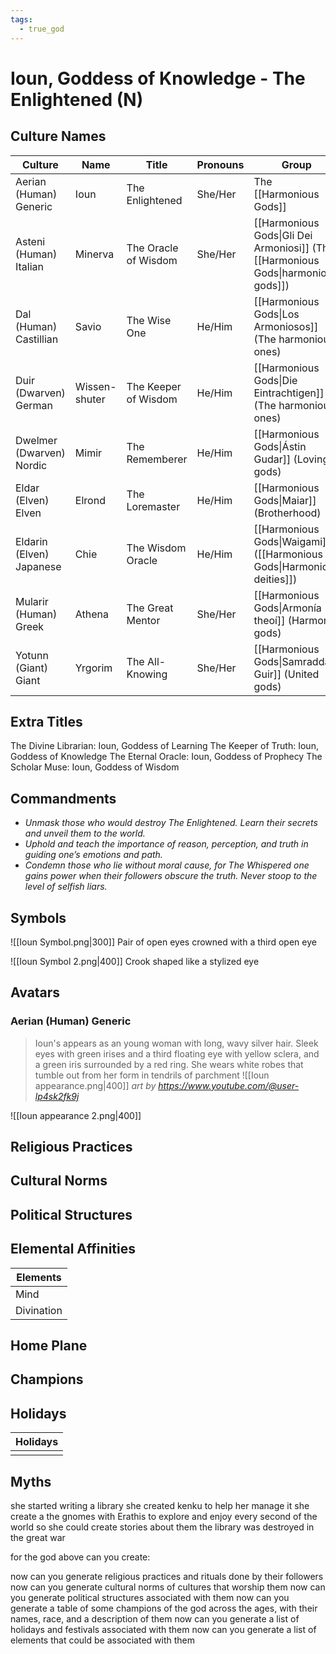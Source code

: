 ```yaml
---
tags:
  - true_god
---
```

# Ioun, Goddess of Knowledge - The Enlightened (N)

## Culture Names

| Culture                  | Name          | Title                | Pronouns | Group                                                                             |
| ------------------------ | ------------- | -------------------- | -------- | --------------------------------------------------------------------------------- |
| Aerian (Human) Generic   | Ioun          | The Enlightened      | She/Her  | The [[Harmonious Gods]]                                                           |
| Asteni (Human) Italian   | Minerva       | The Oracle of Wisdom | She/Her  | [[Harmonious Gods\|Gli Dei Armoniosi]] (The [[Harmonious Gods\|harmonious gods]]) |
| Dal (Human) Castillian   | Savio         | The Wise One         | He/Him   | [[Harmonious Gods\|Los Armoniosos]] (The harmonious ones)                         |
| Duir (Dwarven) German    | Wissen-shuter | The Keeper of Wisdom | He/Him   | [[Harmonious Gods\|Die Eintrachtigen]] (The harmonious ones)                      |
| Dwelmer (Dwarven) Nordic | Mimir         | The Rememberer       | He/Him   | [[Harmonious Gods\|Ástin Gudar]] (Loving gods)                                    |
| Eldar (Elven) Elven      | Elrond        | The Loremaster       | He/Him   | [[Harmonious Gods\|Maiar]] (Brotherhood)                                          |
| Eldarin (Elven) Japanese | Chie          | The Wisdom Oracle    | He/Him   | [[Harmonious Gods\|Waigami]]([[Harmonious Gods\|Harmonious deities]])             |
| Mularir (Human) Greek    | Athena        | The Great Mentor     | She/Her  | [[Harmonious Gods\|Armonía theoí]] (Harmony gods)                                 |
| Yotunn (Giant) Giant     | Yrgorim       | The All-Knowing      | She/Her  | [[Harmonious Gods\|Samraddar Guir]] (United gods)                                 |

## Extra Titles
The Divine Librarian: Ioun, Goddess of Learning
The Keeper of Truth: Ioun, Goddess of Knowledge
The Eternal Oracle: Ioun, Goddess of Prophecy
The Scholar Muse: Ioun, Goddess of Wisdom
## Commandments
- _Unmask those who would destroy The Enlightened. Learn their secrets and unveil them to the world._
- _Uphold and teach the importance of reason, perception, and truth in guiding one’s emotions and path._
- _Condemn those who lie without moral cause, for The Whispered one gains power when their followers obscure the truth. Never stoop to the level of selfish liars._

## Symbols

![[Ioun Symbol.png|300]]
Pair of open eyes crowned with a third open eye

![[Ioun Symbol 2.png|400]]
Crook shaped like a stylized eye

## Avatars
### Aerian (Human) Generic
> Ioun's appears as an young woman with long, wavy silver hair. Sleek eyes with green irises and a third floating eye with yellow sclera, and a green iris surrounded by a red ring. She wears white robes that tumble out from her form in tendrils of parchment
![[Ioun appearance.png|400]]
_art by https://www.youtube.com/@user-lp4sk2fk9j_

![[Ioun appearance 2.png|400]]
## Religious Practices

## Cultural Norms

## Political Structures

## Elemental Affinities

| Elements   |
| ---------- |
| Mind       |
| Divination |

## Home Plane

## Champions

## Holidays

| Holidays |
| ---- |
|  |

## Myths

she started writing a library
she created kenku to help her manage it
she create a the gnomes with Erathis to explore and enjoy every second of the world so she could create stories about them
the library was destroyed in the great war

for the god above can you create:

now can you generate religious practices and rituals done by their followers 
now can you generate cultural norms of cultures that worship them
now can you generate political structures associated with them
now can you generate a table of some champions of the god across the ages, with their names, race, and a description of them
now can you generate a list of holidays and festivals associated with them
now can you generate a list of elements that could be associated with them
